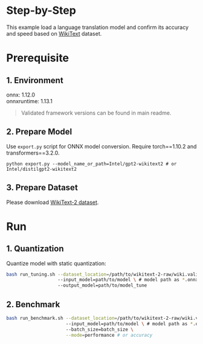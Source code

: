 Step-by-Step
============

This example load a language translation model and confirm its accuracy and speed based on [WikiText](https://blog.einstein.ai/the-wikitext-long-term-dependency-language-modeling-dataset/) dataset.

# Prerequisite

## 1. Environment
onnx: 1.12.0  
onnxruntime: 1.13.1
> Validated framework versions can be found in main readme.

## 2. Prepare Model

Use `export.py` script for ONNX model conversion.
Require torch==1.10.2 and transformers==3.2.0.

```shell
python export.py --model_name_or_path=Intel/gpt2-wikitext2 # or Intel/distilgpt2-wikitext2
```

## 3. Prepare Dataset
Please download [WikiText-2 dataset](https://s3.amazonaws.com/research.metamind.io/wikitext/wikitext-2-raw-v1.zip).

# Run

## 1. Quantization

Quantize model with static quantization:

```bash
bash run_tuning.sh --dataset_location=/path/to/wikitext-2-raw/wiki.valid.raw \ 
                   --input_model=path/to/model \ # model path as *.onnx
                   --output_model=path/to/model_tune
```

## 2. Benchmark

```bash
bash run_benchmark.sh --dataset_location=/path/to/wikitext-2-raw/wiki.valid.raw \ 
                      --input_model=path/to/model \ # model path as *.onnx
                      --batch_size=batch_size \
                      --mode=performance # or accuracy
```
